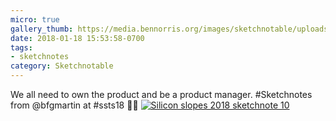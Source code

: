 ```yaml
---
micro: true
gallery_thumb: https://media.bennorris.org/images/sketchnotable/uploads/2018/9b906bdb53.jpg
date: 2018-01-18 15:53:58-0700
tags:
- sketchnotes
category: Sketchnotable
---
```


We all need to own the product and be a product manager. #Sketchnotes from @bfgmartin at #ssts18 ✍🏼 [![Silicon slopes 2018 sketchnote 10](https://media.bennorris.org/images/sketchnotable/uploads/2018/9b906bdb53.jpg)](https://media.bennorris.org/images/sketchnotable/uploads/2018/9b906bdb53.jpg)
